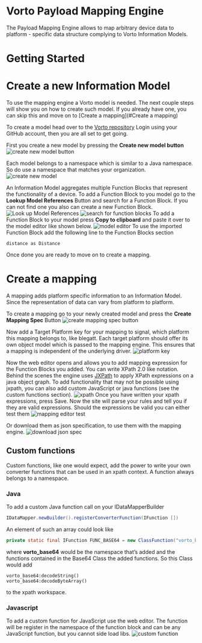 # Vorto Payload Mapping Engine

The Payload Mapping Engine allows to map arbitrary device data to platform - specific data structure complying to Vorto Information Models.  

Getting Started
===
# Create a new Information Model
To use the mapping engine a Vorto model is needed.
The next couple steps will show you on how to create such model.
If you already have one, you can skip this and move on to [Create a mapping](#Create a mapping)

To create a model head over to the [Vorto repository](https://vorto.eclipse.org)
Login using your GitHub account, then you are all set to get going.

First you create a new model by pressing the **Create new model button**
![create new model button](./docs/create_new_model_button.png)


Each model belongs to a namespace which is similar to a Java namespace. So do use a namespace that matches your organization.
![create new model](./docs/create_new_model.png)

An Information Model aggregates multiple Function Blocks that represent the functionality of a device. To add a Function Block to you model go to the **Lookup Model References** Button and search for a Function Block. If you can not find one you also can create a new Function Block. 
![Look up Model References](./docs/lookup_model_reference_button.png)
![search for function blocks](./docs/search_function_block.png)
To add a Function Block to your model press **Copy to clipboard**
and paste it over to the model editor like shown below.
![model editor](./docs/model_editor.png)
To use the imported Function Block add the following line to the Function Blocks section
```
distance as Distance
```
Once done you are ready to move on to create a mapping.


# Create a mapping
A mapping adds platform specific information to an Information Model. Since the representation of data can vary from platform to platform.

To create a mapping go to your newly created model and press the **Create Mapping Spec** Button
![create mapping spec button](./docs/create_mapping_spec_button.png)

Now add a Target Platform key for your mapping to signal, which platform this mapping belongs to, like blegatt. Each target platform should offer its own object model which is passed to the mapping engine. This ensures that a mapping is independent of the underlying driver.
![platform key](./docs/target_platform_key.png)

Now the web editor opens and allows you to add mapping expression for the Function Blocks you added. You can write XPath 2.0 like notation. Behind the scenes the engine uses [JXPath](https://commons.apache.org/proper/commons-jxpath/) to apply XPath expressions on a java object graph. To add functionality that may not be possible using jxpath, you can also add custom JavaScript or java functions (see the custom functions section).
![xpath](./docs/xpath.png)
Once you have written your xpath expressions, press Save.
Now the site will parse your rules and tell you if they are valid expressions. 
Should the expressions be valid you can either test them 
![mapping editor test](./docs/mapping_editor_test.png)

Or download them as json specification, to use them with the mapping engine.
![download json spec](./docs/download_spec_button.png)

## Custom functions
Custom functions, like one would expect, add the power to write your own converter functions that can be used in an xpath context.
A function always belongs to a namespace.

### Java
To add a custom Java function call on your IDataMapperBuilder
```Java
IDataMapper.newBuilder().registerConverterFunction(IFunction [])
```
An element of such an array could look like
```Java
private static final IFunction FUNC_BASE64 = new ClassFunction("vorto_base64", Base64.class);
```
where **vorto_base64** would be the namespace that’s added and the functions contained in the Base64 Class the added functions.
So this Class would add 
```
vorto_base64:decodeString()
vorto_base64:decodeByteArray()
```
to the xpath workspace.

### Javascript
To add a custom function for JavaScript use the web editor. The function will be register in the namespace of the function block and can be any JavaScript function, but you cannot side load libs. 
![custom function](./docs/custom_js_function.png)










